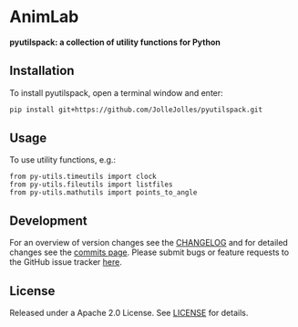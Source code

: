 # AnimLab
**pyutilspack: a collection of utility functions for Python**

Installation
------------

To install pyutilspack, open a terminal window and enter:
```bash
pip install git+https://github.com/JolleJolles/pyutilspack.git
```

Usage
--------
To use utility functions, e.g.:

    from py-utils.timeutils import clock
    from py-utils.fileutils import listfiles
    from py-utils.mathutils import points_to_angle



Development
--------
For an overview of version changes see the [CHANGELOG](https://github.com/JolleJolles/pyutilspack/blob/master/CHANGELOG) and for detailed changes see the [commits page](https://github.com/JolleJolles/pyutilspack/commits/). Please submit bugs or feature requests to the GitHub issue tracker [here](https://github.com/JolleJolles/pyutilspack/issues).

License
--------
Released under a Apache 2.0 License. See [LICENSE](https://github.com/JolleJolles/pyutilspack/blob/master/LICENSE) for details.
